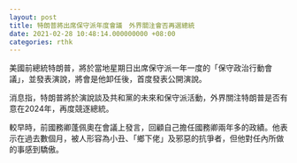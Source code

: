 ```yaml
---
layout: post
title: 特朗普將出席保守派年度會議　外界關注會否再選總統
date: 2021-02-28 10:48:14.000000000 +08:00
categories: rthk
---
```


美國前總統特朗普，將於當地星期日出席保守派一年一度的「保守政治行動會議」，並發表演說，將會是他卸任後，首度發表公開演說。

消息指，特朗普將於演說談及共和黨的未來和保守派活動，外界關注特朗普是否有意在2024年，再度競逐總統。

較早時，前國務卿蓬佩奧在會議上發言，回顧自己擔任國務卿兩年多的政績。他表示在過去數個月，被人形容為小丑、「鄉下佬」及邪惡的抗爭者，但他對任內所做的事感到驕傲。

